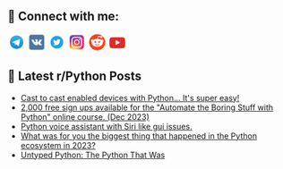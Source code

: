 ## 🔎 Connect with me:
[<img src="https://github.com/bullbesh/bullbesh/blob/main/images/Telegram.png" width="32" height="32" />](https://t.me/bullbesh)
[<img src="https://github.com/bullbesh/bullbesh/blob/main/images/VK.png" width="32" height="32" />](https://vk.com/bullbesh)
[<img src="https://github.com/bullbesh/bullbesh/blob/main/images/Twitter.png" width="32" height="32" />](https://twitter.com/bullbesh1)
[<img src="https://github.com/bullbesh/bullbesh/blob/main/images/Instagram.png" width="32" height="32" />](https://www.instagram.com/bullbesh)
[<img src="https://github.com/bullbesh/bullbesh/blob/main/images/Reddit.png" width="32" height="32" />](https://www.reddit.com/user/bullbesh)
[<img src="https://github.com/bullbesh/bullbesh/blob/main/images/YouTube.png" width="32" height="32" />](https://www.youtube.com/channel/UCtfjRs6uzgq5mfm8S06WTcg)

## 📕 Latest r/Python Posts
<!-- BLOG-POST-LIST:START -->
- [Cast to cast enabled devices with Python... It&#39;s super easy!](https://www.reddit.com/r/Python/comments/188nrdt/cast_to_cast_enabled_devices_with_python_its/)
- [2,000 free sign ups available for the &quot;Automate the Boring Stuff with Python&quot; online course. &lpar;Dec 2023&rpar;](https://www.reddit.com/r/Python/comments/188l3cu/2000_free_sign_ups_available_for_the_automate_the/)
- [Python voice assistant with Siri like gui issues.](https://www.reddit.com/r/Python/comments/188fuu2/python_voice_assistant_with_siri_like_gui_issues/)
- [What was for you the biggest thing that happened in the Python ecosystem in 2023?](https://www.reddit.com/r/Python/comments/188fo2w/what_was_for_you_the_biggest_thing_that_happened/)
- [Untyped Python: The Python That Was](https://www.reddit.com/r/Python/comments/188eiud/untyped_python_the_python_that_was/)
<!-- BLOG-POST-LIST:END -->
